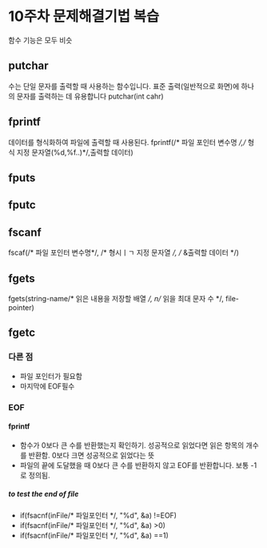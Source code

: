 # 10주차 문제해결기법 복습
함수 기능은 모두 비슷
## putchar
수는 단일 문자를 출력할 때 사용하는 함수입니다. 표준 출력(일반적으로 화면)에 하나의 문자를 출력하는 데 유용합니다
putchar(int cahr)
## fprintf
데이터를 형식화하여 파일에 출력할 때 사용된다.
fprintf(/* 파일 포인터 변수명 */,/* 형식 지정 문자열(%d,%f..)*/,출력할 데이터)
## fputs

## fputc

## fscanf

fscaf(/* 파일 포인터 변수명*/, /* 형시ㅣㄱ 지정 문자열 */, /* &출력할 데이터 */)
## fgets

fgets(string-name/* 읽은 내용을 저장할 배열 */, n/* 읽을 최대 문자 수 */, file-pointer)
## fgetc

### 다른 점
 - 파일 포인터가 필요함
 - 마지막에 EOF필수
### EOF
#### fprintf
 - 함수가 0보다 큰 수를 반환했는지 확인하기. 성공적으로 읽었다면 읽은 항목의 개수를 반환함. 0보다 크면 성공적으로 읽었다는 뜻
 - 파일의 끝에 도달했을 때 0보다 큰 수를 반환하지 않고 EOF를 반환합니다. 보통 -1로 정의됨.
##### to test the end of file
 - if(fsacnf(inFile/* 파일포인터 */, "%d", &a) !=EOF)
 - if(fsacnf(inFile/* 파일포인터 */, "%d", &a) >0)
 - if(fsacnf(inFile/* 파일포인터 */, "%d", &a) ==1)

